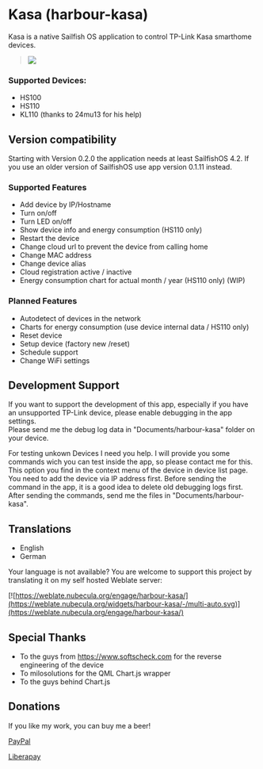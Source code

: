 # Kasa (harbour-kasa)

Kasa is a native Sailfish OS application to control TP-Link Kasa smarthome devices.

>![](icons/128x128/harbour-kasa.png)

### Supported Devices:

- HS100
- HS110
- KL110 (thanks to 24mu13 for his help)

## Version compatibility
Starting with Version 0.2.0 the application needs at least SailfishOS 4.2.
If you use an older version of SailfishOS use app version 0.1.11 instead.

### Supported Features

- Add device by IP/Hostname
- Turn on/off
- Turn LED on/off
- Show device info and energy consumption (HS110 only)
- Restart the device
- Change cloud url to prevent the device from calling home
- Change MAC address
- Change device alias
- Cloud registration active / inactive
- Energy consumption chart for actual month / year (HS110 only) (WIP)

### Planned Features

- Autodetect of devices in the network
- Charts for energy consumption (use device internal data / HS110 only)
- Reset device
- Setup device (factory new /reset)
- Schedule support
- Change WiFi settings

## Development Support

If you want to support the development of this app, especially if you have an unsupported TP-Link device, please enable debugging in the app settings.  
Please send me the debug log data in "Documents/harbour-kasa" folder on your device.

For testing unkown Devices I need you help. I will provide you some commands wich you can test inside the app, so please contact me for this. 
This option you find in the context menu of the device in device list page.
You need to add the device via IP address first.
Before sending the command in the app, it is a good idea to delete old debugging logs first.
After sending the commands, send me the files in "Documents/harbour-kasa".
  
## Translations

- English
- German  
  
Your language is not available? You are welcome to support this project by translating it on my self hosted Weblate server:

[![https://weblate.nubecula.org/engage/harbour-kasa/](https://weblate.nubecula.org/widgets/harbour-kasa/-/multi-auto.svg)](https://weblate.nubecula.org/engage/harbour-kasa/)
  
## Special Thanks

- To the guys from https://www.softscheck.com for the reverse engineering of the device
- To milosolutions for the QML Chart.js wrapper
- To the guys behind Chart.js

## Donations

If you like my work, you can buy me a beer! 

[PayPal](https://www.paypal.com/paypalme/nubecula/1)

[Liberapay](https://liberapay.com/black-sheep-dev/donate)